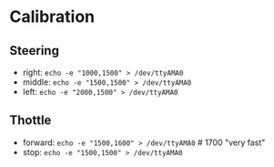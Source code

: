 # Calibration

## Steering
- right:  ```echo -e "1000,1500" > /dev/ttyAMA0```
- middle: ```echo -e "1500,1500" > /dev/ttyAMA0```
- left:   ```echo -e "2000,1500" > /dev/ttyAMA0```

## Thottle
- forward: ```echo -e "1500,1600" > /dev/ttyAMA0``` # 1700 "very fast"
- stop:    ```echo -e "1500,1500" > /dev/ttyAMA0```
